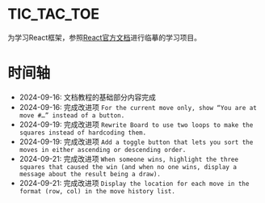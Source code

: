 # TIC_TAC_TOE

为学习React框架，参照[React官方文档](https://react.dev/learn/tutorial-tic-tac-toe)进行临摹的学习项目。

# 时间轴

- 2024-09-16: 文档教程的基础部分内容完成
- 2024-09-16: 完成改进项 `For the current move only, show “You are at move #…” instead of a button.`
- 2024-09-19: 完成改进项 `Rewrite Board to use two loops to make the squares instead of hardcoding them.`
- 2024-09-19: 完成改进项 `Add a toggle button that lets you sort the moves in either ascending or descending order.`
- 2024-09-21: 完成改进项 `When someone wins, highlight the three squares that caused the win (and when no one wins, display a message about the result being a draw).`
- 2024-09-21: 完成改进项 `Display the location for each move in the format (row, col) in the move history list.`
